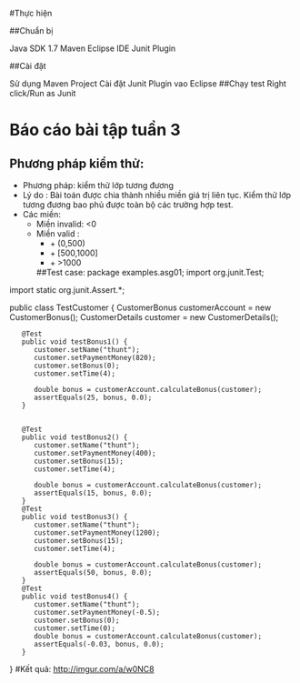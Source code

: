 #Thực hiện

##Chuẩn bị

Java SDK 1.7
Maven Eclipse IDE
Junit Plugin

##Cài đặt

Sử dụng Maven Project
Cài đặt Junit Plugin vao Eclipse
##Chạy test
Right click/Run as Junit

# Báo cáo bài tập tuần 3
## Phương pháp kiểm thử:
* Phương pháp: kiểm thử lớp tương đương
* Lý do : Bài toán được chia thành nhiều miền giá trị liên tục. Kiểm thử lớp tương đương bao phủ được toàn bộ các trường hợp test.
* Các miền:
    - Miền invalid: <0
    - Miền valid : <ul>
                  <li>+ (0,500)</li>
                  <li>+ [500,1000]</li>
                  <li>+ >1000</li>
                  </ul>
##Test case:
      package examples.asg01;
import org.junit.Test;

import static org.junit.Assert.*;


public class TestCustomer {
		CustomerBonus customerAccount = new CustomerBonus();
		CustomerDetails customer = new CustomerDetails();

	   
	   @Test
	   public void testBonus1() {
	      customer.setName("thunt");
	      customer.setPaymentMoney(820);
	      customer.setBonus(0);
	      customer.setTime(4);
			
	      double bonus = customerAccount.calculateBonus(customer);
	      assertEquals(25, bonus, 0.0);
	   }

	
	   @Test
	   public void testBonus2() {
	      customer.setName("thunt");
	      customer.setPaymentMoney(400);
	      customer.setBonus(15);
	      customer.setTime(4);
	      
	      double bonus = customerAccount.calculateBonus(customer);
	      assertEquals(15, bonus, 0.0);
	   }
	   @Test
	   public void testBonus3() {
	      customer.setName("thunt");
	      customer.setPaymentMoney(1200);
	      customer.setBonus(15);
	      customer.setTime(4);
	      
	      double bonus = customerAccount.calculateBonus(customer);
	      assertEquals(50, bonus, 0.0);
	   }
	   @Test
	   public void testBonus4() {
	      customer.setName("thunt");
	      customer.setPaymentMoney(-0.5);
	      customer.setBonus(0);
	      customer.setTime(0);
	      double bonus = customerAccount.calculateBonus(customer);
	      assertEquals(-0.03, bonus, 0.0);
	   }
}
#Kết quả:
http://imgur.com/a/w0NC8

